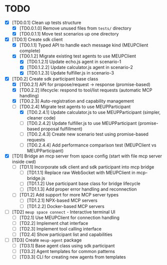 # TODO

- [x] [TD0.0.1] Clean up tests structure
    - [x] [TD0.0.1.0] Remove unused files from `tests/` directory
    - [x] [TD0.0.1.1] Move test scenarios up one directory

- [x] [TD0.1] Create sdk client
    - [x] [TD0.1.1] Typed API to handle each message kind (MEUPClient complete)
    - [x] [TD0.1.2] Migrate existing test agents to use MEUPClient
        - [x] [TD0.1.2.1] Update echo.js agent in scenario-1
        - [x] [TD0.1.2.2] Update calculator.js agent in scenario-2
        - [x] [TD0.1.2.3] Update fulfiller.js in scenario-3
    
- [x] [TD0.2] Create sdk participant base class
    - [x] [TD0.2.1] API for propose/request -> response (promise-based)
    - [x] [TD0.2.2] lifecycle: respond to tool/list requests (automatic MCP handling)
    - [x] [TD0.2.3] Auto-registration and capability management
    - [ ] [TD0.2.4] Migrate test agents to use MEUPParticipant
        - [x] [TD0.2.4.1] Update calculator.js to use MEUPParticipant (simpler, cleaner code)
        - [ ] [TD0.2.4.2] Update fulfiller.js to use MEUPParticipant (promise-based proposal fulfillment)
        - [ ] [TD0.2.4.3] Create new scenario test using promise-based requests
        - [ ] [TD0.2.4.4] Add performance comparison test (MEUPClient vs MEUPParticipant)

- [x] [TD1] Bridge an mcp server from space config (start with file mcp server inside cwd)
    - [ ] [TD1.1] Incorporate sdk client and sdk participant into mcp bridge
        - [ ] [TD1.1.1] Replace raw WebSocket with MEUPClient in mcp-bridge.js
        - [ ] [TD1.1.2] Use participant base class for bridge lifecycle
        - [ ] [TD1.1.3] Add proper error handling and reconnection
    - [ ] [TD1.2] Add support for more MCP server types
        - [ ] [TD1.2.1] NPX-based MCP servers
        - [ ] [TD1.2.2] Docker-based MCP servers
        
- [ ] [TD2] `meup space connect` - Interactive terminal UI
    - [ ] [TD2.1] Use MEUPClient for connection handling
    - [ ] [TD2.2] Implement chat interface
    - [ ] [TD2.3] Implement tool calling interface
    - [ ] [TD2.4] Show participant list and capabilities
    
- [ ] [TD3] Create `meup-agent` package
    - [ ] [TD3.1] Base agent class using sdk participant
    - [ ] [TD3.2] Agent templates for common patterns
    - [ ] [TD3.3] CLI for creating new agents from templates
